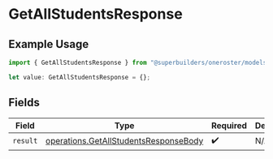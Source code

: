 # GetAllStudentsResponse

## Example Usage

```typescript
import { GetAllStudentsResponse } from "@superbuilders/oneroster/models/operations";

let value: GetAllStudentsResponse = {};
```

## Fields

| Field                                                                                          | Type                                                                                           | Required                                                                                       | Description                                                                                    |
| ---------------------------------------------------------------------------------------------- | ---------------------------------------------------------------------------------------------- | ---------------------------------------------------------------------------------------------- | ---------------------------------------------------------------------------------------------- |
| `result`                                                                                       | [operations.GetAllStudentsResponseBody](../../models/operations/getallstudentsresponsebody.md) | :heavy_check_mark:                                                                             | N/A                                                                                            |